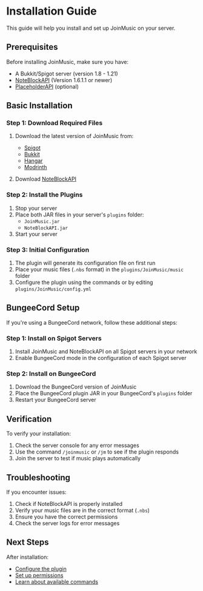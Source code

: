 # Installation Guide

This guide will help you install and set up JoinMusic on your server.

## Prerequisites

Before installing JoinMusic, make sure you have:

- A Bukkit/Spigot server (version 1.8 - 1.21)
- [NoteBlockAPI](https://www.spigotmc.org/resources/noteblockapi.19287/) (Version 1.6.1.1 or newer)
- [PlaceholderAPI](https://www.spigotmc.org/resources/placeholderapi.6245/) (optional)

## Basic Installation

### Step 1: Download Required Files
1. Download the latest version of JoinMusic from:
   - [Spigot](https://www.spigotmc.org/resources/joinmusic.83541/)
   - [Bukkit](https://dev.bukkit.org/projects/joinmusik)
   - [Hangar](https://hangar.papermc.io/T0biii/JoinMusic)
   - [Modrinth](https://modrinth.com/plugin/joinmusic)

2. Download [NoteBlockAPI](https://www.spigotmc.org/resources/noteblockapi.19287/)

### Step 2: Install the Plugins
1. Stop your server
2. Place both JAR files in your server's `plugins` folder:
   - `JoinMusic.jar`
   - `NoteBlockAPI.jar`
3. Start your server

### Step 3: Initial Configuration
1. The plugin will generate its configuration file on first run
2. Place your music files (`.nbs` format) in the `plugins/JoinMusic/music` folder
3. Configure the plugin using the commands or by editing `plugins/JoinMusic/config.yml`

## BungeeCord Setup

If you're using a BungeeCord network, follow these additional steps:

### Step 1: Install on Spigot Servers
1. Install JoinMusic and NoteBlockAPI on all Spigot servers in your network
2. Enable BungeeCord mode in the configuration of each Spigot server

### Step 2: Install on BungeeCord
1. Download the BungeeCord version of JoinMusic
2. Place the BungeeCord plugin JAR in your BungeeCord's `plugins` folder
3. Restart your BungeeCord server

## Verification

To verify your installation:

1. Check the server console for any error messages
2. Use the command `/joinmusic` or `/jm` to see if the plugin responds
3. Join the server to test if music plays automatically

## Troubleshooting

If you encounter issues:

1. Check if NoteBlockAPI is properly installed
2. Verify your music files are in the correct format (`.nbs`)
3. Ensure you have the correct permissions
4. Check the server logs for error messages

## Next Steps

After installation:
- [Configure the plugin](configuration.md)
- [Set up permissions](permissions.md)
- [Learn about available commands](commands.md) 
